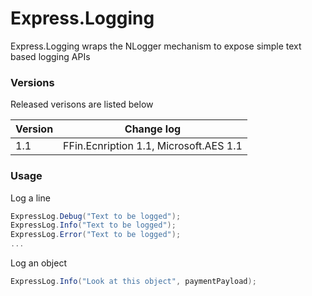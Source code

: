 # Express.Logging

Express.Logging wraps the NLogger mechanism to expose simple text based logging APIs

### Versions

Released verisons are listed below

| Version | Change log |
| ------ | ------ |
| 1.1 | FFin.Ecnription 1.1, Microsoft.AES 1.1 |



### Usage
Log a line
```csharp
ExpressLog.Debug("Text to be logged");
ExpressLog.Info("Text to be logged");
ExpressLog.Error("Text to be logged");
...
```
Log an object
```csharp
ExpressLog.Info("Look at this object", paymentPayload);
```
